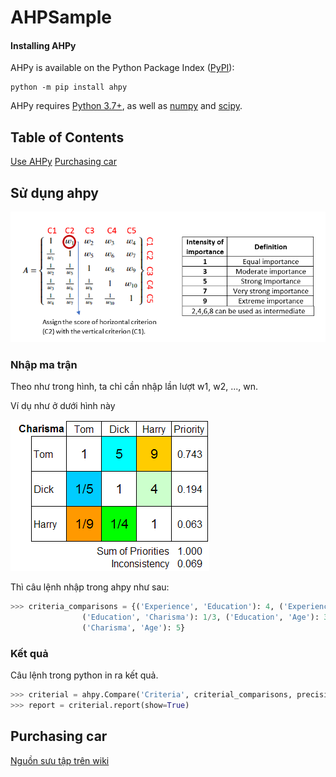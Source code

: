 # AHPSample

#### Installing AHPy

AHPy is available on the Python Package Index ([PyPI](https://pypi.org/)):

```
python -m pip install ahpy
```
AHPy requires [Python 3.7+](https://www.python.org/), as well as [numpy](https://numpy.org/) and [scipy](https://scipy.org/).

## Table of Contents

[Use AHPy](#sử-dụng-ahpy)
[Purchasing car](#purchasing-car)

## Sử dụng ahpy

![Sample](img/1647595095232.png "How to make matrix input")

### Nhập ma trận

Theo như trong hình, ta chỉ cần nhập lần lượt w1, w2, ..., wn. 

Ví dụ như ở dưới hình này

![Image about matrix](img/AHP_TDHCharismaMatrixWPriorities.png "Criteria of lead example")

Thì câu lệnh nhập trong ahpy như sau:

```python
>>> criteria_comparisons = {('Experience', 'Education'): 4, ('Experience', 'Charisma'): 3, ('Experience', 'Age'): 7,
			    ('Education', 'Charisma'): 1/3, ('Education', 'Age'): 3,
			    ('Charisma', 'Age'): 5}
```
### Kết quả

Câu lệnh trong python in ra kết quả.

```python
>>> criterial = ahpy.Compare('Criteria', criterial_comparisons, precision=3)
>>> report = criterial.report(show=True)
```

## Purchasing car

 [Nguồn sưu tập trên wiki](https://en.wikipedia.org/wiki/Analytic_hierarchy_process_%E2%80%93_car_example)
